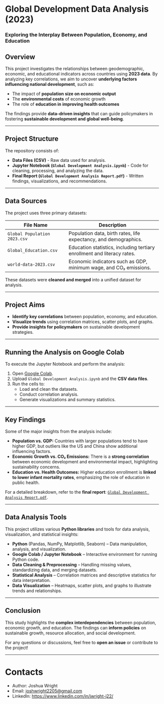 # **Global Development Data Analysis (2023)**
### **Exploring the Interplay Between Population, Economy, and Education**

## **Overview**
This project investigates the relationships between geodemographic, economic, and educational indicators across countries using **2023 data**. By analyzing key correlations, we aim to uncover **underlying factors influencing national development**, such as:
- The impact of **population size on economic output**
- The **environmental costs** of economic growth
- The role of **education in improving health outcomes**

The findings provide **data-driven insights** that can guide policymakers in fostering **sustainable development and global well-being**.

---

## **Project Structure**
The repository consists of:
- **Data Files (CSV)** - Raw data used for analysis.
- **Jupyter Notebook (`Global Development Analysis.ipynb`)** - Code for cleaning, processing, and analyzing the data.
- **Final Report (`Global Development Analysis Report.pdf`)** - Written findings, visualizations, and recommendations.

---

## **Data Sources**
The project uses three primary datasets:

| File Name | Description |
|-----------|------------|
| `Global Population 2023.csv` | Population data, birth rates, life expectancy, and demographics. |
| `Global_Education.csv` | Education statistics, including tertiary enrollment and literacy rates. |
| `world-data-2023.csv` | Economic indicators such as GDP, minimum wage, and CO₂ emissions. |

These datasets were **cleaned and merged** into a unified dataset for analysis.

---

## **Project Aims**
- **Identify key correlations** between population, economy, and education.
- **Visualize trends** using correlation matrices, scatter plots, and graphs.
- **Provide insights for policymakers** on sustainable development strategies.

---

## **Running the Analysis on Google Colab**
To execute the Jupyter Notebook and perform the analysis:

1. Open [Google Colab](https://colab.research.google.com/).
2. Upload `Global Development Analysis.ipynb` and the **CSV data files**.
3. Run the cells to:
   - Load and clean the datasets.
   - Conduct correlation analysis.
   - Generate visualizations and summary statistics.

---

## **Key Findings**
Some of the major insights from the analysis include:
- **Population vs. GDP:** Countries with larger populations tend to have higher GDP, but outliers like the US and China show additional influencing factors.
- **Economic Growth vs. CO₂ Emissions:** There is a **strong correlation** between economic development and environmental impact, highlighting sustainability concerns.
- **Education vs. Health Outcomes:** Higher education enrollment is **linked to lower infant mortality rates**, emphasizing the role of education in public health.

For a detailed breakdown, refer to the **final report**: [`Global Development Analysis Report.pdf`](Global%20Development%20Analysis%20Report.pdf).

---

## **Data Analysis Tools**
This project utilizes various **Python libraries** and tools for data analysis, visualization, and statistical insights:

- **Python** (Pandas, NumPy, Matplotlib, Seaborn) – Data manipulation, analysis, and visualization.
- **Google Colab / Jupyter Notebook** – Interactive environment for running Python code.
- **Data Cleaning & Preprocessing** – Handling missing values, standardizing data, and merging datasets.
- **Statistical Analysis** – Correlation matrices and descriptive statistics for data interpretation.
- **Data Visualization** – Heatmaps, scatter plots, and graphs to illustrate trends and relationships.

---

## **Conclusion**
This study highlights the **complex interdependencies** between population, economic growth, and education. The findings can **inform policies** on sustainable growth, resource allocation, and social development.

For any questions or discussions, feel free to **open an issue** or contribute to the project! 

---

# Contacts
- Author: Joshua Wright
- Email: joshwright2205@gmail.com
- LinkedIn: https://www.linkedin.com/in/jwright-j22/
